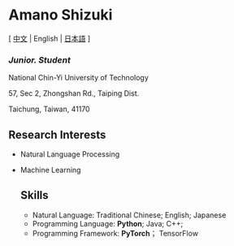 # Amano Shizuki

\[ [中文](README.md) | English | [日本語](README_jp.md) \]

### *Junior. Student*

National Chin-Yi University of Technology 

57, Sec 2, Zhongshan Rd., Taiping Dist. 

Taichung, Taiwan, 41170

## Research Interests
- Natural Language Processing
- Machine Learning

  ## Skills
  - Natural Language: Traditional Chinese; English; Japanese
  - Programming Language: **Python**; Java; C++;
  - Programming Framework: **PyTorch**； TensorFlow
